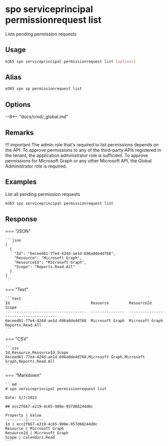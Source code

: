 # spo serviceprincipal permissionrequest list

Lists pending permission requests

## Usage

```sh
m365 spo serviceprincipal permissionrequest list [options]
```

## Alias

```sh
m365 spo sp permissionrequest list
```

## Options

--8<-- "docs/cmd/_global.md"

## Remarks

!!! important
    The admin role that's required to list permissions depends on the API. To approve permissions to any of the third-party APIs registered in the tenant, the application administrator role is sufficient. To approve permissions for Microsoft Graph or any other Microsoft API, the Global Administrator role is required.

## Examples

List all pending permission requests

```sh
m365 spo serviceprincipal permissionrequest list
```

## Response

=== "JSON"

    ```json
    [
      {
        "Id": "6eceed61-77e4-424d-ae1d-696a0de4d768",
        "Resource": "Microsoft Graph",
        "ResourceId": "Microsoft Graph",
        "Scope": "Reports.Read.All"
      }
    ]
    ```

=== "Text"

    ```text
    Id                                    Resource         ResourceId       Scope
    ------------------------------------  ---------------  ---------------  -----------------------
    6eceed61-77e4-424d-ae1d-696a0de4d768  Microsoft Graph  Microsoft Graph  Reports.Read.All
    ```

=== "CSV"

    ```csv
    Id,Resource,ResourceId,Scope
    6eceed61-77e4-424d-ae1d-696a0de4d768,Microsoft Graph,Microsoft Graph,Reports.Read.All
    ```

=== "Markdown"

    ```md
    # spo serviceprincipal permissionrequest list 

    Date: 5/7/2023

    ## ecc2f667-e219-4c65-908e-957d68244d0c

    Property | Value
    ---------|-------
    Id | ecc2f667-e219-4c65-908e-957d68244d0c
    Resource | Microsoft Graph
    ResourceId | Microsoft Graph
    Scope | Calendars.Read
    ```
